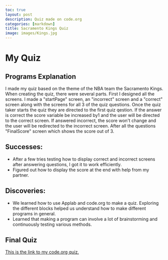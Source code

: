 ```yaml
---
toc: true
layout: post
description: Quiz made on code.org
categories: [markdown]
title: Sacramento Kings Quiz
image: images/Kings.jpg
---
```

# My Quiz

## Programs Explanation

I made my quiz based on the theme of the NBA team the Sacramento Kings. When creating the quiz, there were several parts. First I designed all the screens. I made a "startPage" screen, an "incorrect" screen and a "correct" screen along with the screens for all 3 of the quiz questions. Once the quiz taker starts the quiz they are directed to the first quiz qestion. If the answer is correct the score variable be increased by1 and the user will be directed to the correct screen. If answered incorrect, the score won't change and the user will be redirected to the incorrect screen. After all the questions "FinalScore" screen which shows the score out of 3.

## Successes:

- After a few tries testing how to display correct and incorrect screens after answering questions, I got it to work efficiently.
- Figured out how to display the score at the end with help from my partner.

## Discoveries:

- We learned how to use Applab and code.org to make a quiz. Exploring the different blocks helped us understand how to make different programs in general.
- Learned that making a program can involve a lot of brainstorming and continuously testing various methods.  

## Final Quiz

[This is the link to my code.org quiz.](https://studio.code.org/projects/applab/79S3Mku7v3KhBsfmv_5xDYVZRSvkmYjnV5HPd7WqwVo)